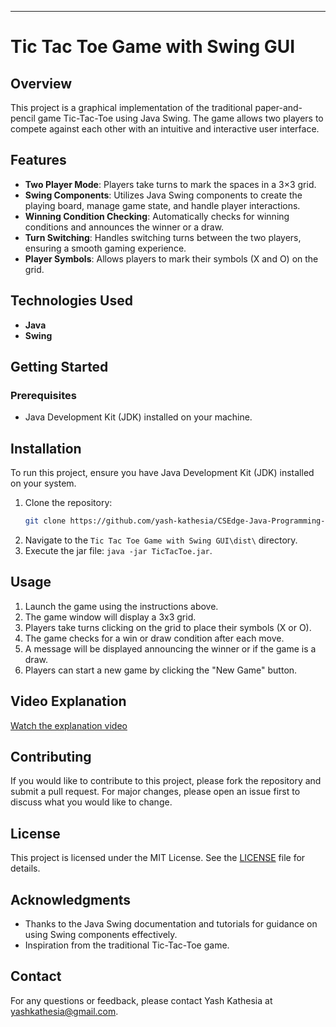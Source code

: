 
---

# Tic Tac Toe Game with Swing GUI

## Overview

This project is a graphical implementation of the traditional paper-and-pencil game Tic-Tac-Toe using Java Swing. The game allows two players to compete against each other with an intuitive and interactive user interface.

## Features

- **Two Player Mode**: Players take turns to mark the spaces in a 3×3 grid.
- **Swing Components**: Utilizes Java Swing components to create the playing board, manage game state, and handle player interactions.
- **Winning Condition Checking**: Automatically checks for winning conditions and announces the winner or a draw.
- **Turn Switching**: Handles switching turns between the two players, ensuring a smooth gaming experience.
- **Player Symbols**: Allows players to mark their symbols (X and O) on the grid.

## Technologies Used

- **Java**
- **Swing**

## Getting Started

### Prerequisites

- Java Development Kit (JDK) installed on your machine.

## Installation
To run this project, ensure you have Java Development Kit (JDK) installed on your system.

1. Clone the repository:
   ```bash
   git clone https://github.com/yash-kathesia/CSEdge-Java-Programming-Internship.git
   ```
2. Navigate to the `Tic Tac Toe Game with Swing GUI\dist\` directory.
3. Execute the jar file: `java -jar TicTacToe.jar`.

## Usage
1. Launch the game using the instructions above.
2. The game window will display a 3x3 grid.
3. Players take turns clicking on the grid to place their symbols (X or O).
4. The game checks for a win or draw condition after each move.
5. A message will be displayed announcing the winner or if the game is a draw.
6. Players can start a new game by clicking the "New Game" button.

## Video Explanation
[Watch the explanation video](https://github.com/yash-kathesia/CSEdge-Java-Programming-Internship/blob/main/KATHESIA-YASH-ASHVINKUMAR-MEDIUM-LEVEL/Tic%20Tac%20Toe%20Game%20with%20Swing%20GUI/Tic%20Tac%20Toe%20Explanation%20Video.mp4)

## Contributing
If you would like to contribute to this project, please fork the repository and submit a pull request. For major changes, please open an issue first to discuss what you would like to change.

## License
This project is licensed under the MIT License. See the [LICENSE](LICENSE) file for details.

## Acknowledgments
- Thanks to the Java Swing documentation and tutorials for guidance on using Swing components effectively.
- Inspiration from the traditional Tic-Tac-Toe game.

## Contact
For any questions or feedback, please contact Yash Kathesia at [yashkathesia@gmail.com](mailto:yashkathesia@gmail.com).
